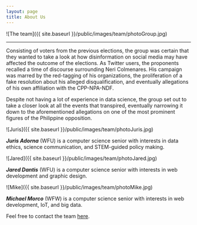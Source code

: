 ```yaml
---
layout: page
title: About Us
---
```


![The team]({{ site.baseurl }}/public/images/team/photoGroup.jpg)

<hr>

Consisting of voters from the previous elections, the group was certain that they wanted to take a look at how disinformation on social media may have affected the outcome of the elections. As Twitter users, the proponents recalled a time of discourse surrounding Neri Colmenares. His campaign was marred by the red-tagging of his organizations, the proliferation of a fake resolution about his alleged disqualification, and eventually allegations of his own affiliation with the CPP-NPA-NDF. 

Despite not having a lot of experience in data science, the group set out to take a closer look at all the events that transpired, eventually narrowing it down to the aforementioned allegations on one of the most prominent figures of the Philippine opposition.

![Juris]({{ site.baseurl }}/public/images/team/photoJuris.jpg)

***Juris Adorna*** (WFU) is a computer science senior with interests in data ethics, science communication, and STEM-guided policy making.

![Jared]({{ site.baseurl }}/public/images/team/photoJared.jpg)

***Jared Dantis*** (WFU) is a computer science senior with interests in web development and graphic design.

![Mike]({{ site.baseurl }}/public/images/team/photoMike.jpg)

***Michael Morco*** (WFW) is a computer science senior with interests in web development, IoT, and big data.

Feel free to contact the team [here](https://forms.gle/dJCe6xXtFwiZ9UkV9).